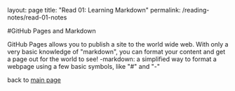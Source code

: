 layout: page
title: "Read 01: Learning Markdown"
permalink: /reading-notes/read-01-notes

#GitHub Pages and Markdown

GitHub Pages allows you to publish a site to the world wide web.
With only a very basic knowledge of "markdown", you can format your content and get a page out for the world to see!
-markdown: a simplified way to format a webpage using a few basic symbols, like "#" and "-"

back to [main page](README.md)
